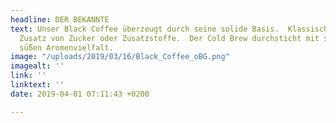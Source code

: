 ```yaml
---
headline: DER BEKANNTE
text: Unser Black Coffee überzeugt durch seine solide Basis.  Klassisch Schwarz ohne
  Zusatz von Zucker oder Zusatzstoffe.  Der Cold Brew durchsticht mit seiner natürlich
  süßen Aromenvielfalt.
image: "/uploads/2019/03/16/Black_Coffee_oBG.png"
imagealt: ''
link: ''
linktext: ''
date: 2019-04-01 07:11:43 +0200

---
```

